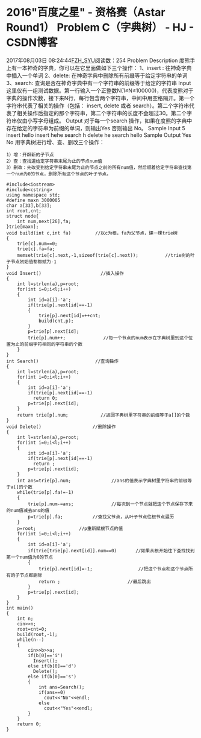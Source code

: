 # 2016"百度之星" - 资格赛（Astar Round1）  Problem C（字典树） - HJ - CSDN博客
2017年08月03日 08:24:44[FZH_SYU](https://me.csdn.net/feizaoSYUACM)阅读数：254
Problem Description 
度熊手上有一本神奇的字典，你可以在它里面做如下三个操作：
1、insert : 往神奇字典中插入一个单词
2、delete: 在神奇字典中删除所有前缀等于给定字符串的单词
3、search: 查询是否在神奇字典中有一个字符串的前缀等于给定的字符串
Input 
这里仅有一组测试数据。第一行输入一个正整数N(1≤N≤100000)，代表度熊对于字典的操作次数，接下来N行，每行包含两个字符串，中间中用空格隔开。第一个字符串代表了相关的操作（包括： insert, delete 或者 search）。第二个字符串代表了相关操作后指定的那个字符串，第二个字符串的长度不会超过30。第二个字符串仅由小写字母组成。
Output 
对于每一个search 操作，如果在度熊的字典中存在给定的字符串为前缀的单词，则输出Yes 否则输出 No。
Sample Input
5 
insert hello 
insert hehe 
search h 
delete he 
search hello
Sample Output
Yes 
No
用字典树进行增、查、删改三个操作：
```
1）增：开辟新的子节点
2）查：查找道给定字符串末尾为止的节点num值
3）删改：先改变到给定字符串末尾为止的节点之前的所有num值，然后顺着给定字符串查找第一个num为0的节点，删除所有这个节点的叶子节点。
```
```
#include<iostream>
#include<cstring>
using namespace std;
#define maxn 3000005
char a[33],b[33];
int root,cnt;
struct node{
    int num,next[26],fa;
}trie[maxn];
void build(int c,int fa)         //以c为根，fa为父节点，建一棵trie树 
{
    trie[c].num==0;
    trie[c].fa=fa;
    memset(trie[c].next,-1,sizeof(trie[c].next));          //trie树的叶子节点初始值都都赋为-1 
}
void Insert()                      //插入操作 
{
    int l=strlen(a),p=root;
    for(int i=0;i<l;i++)
    {
        int id=a[i]-'a';
        if(trie[p].next[id]==-1)
        {
            trie[p].next[id]=++cnt;
            build(cnt,p);
        } 
        p=trie[p].next[id];
        trie[p].num++;              //每一个节点的num表示在字典树里到这个位置为止的前缀字符相同的字符串的个数 
    }
} 
int Search()                     //查询操作 
{
    int l=strlen(a),p=root;
    for(int i=0;i<l;i++)
    {
        int id=a[i]-'a';
        if(trie[p].next[id]==-1)
          return 0;
        p=trie[p].next[id];
    }
    return trie[p].num;            //返回字典树里字符串的前缀等于a[]的个数 
}
void Delete()                   //删除操作 
{
    int l=strlen(a),p=root;
    for(int i=0;i<l;i++)
    {
        int id=a[i]-'a';
        if(trie[p].next[id]==-1)
          return ;
        p=trie[p].next[id];
    }
    int ans=trie[p].num;               //ans的值表示字典树里字符串的前缀等于a[]的个数 
    while(trie[p].fa!=-1)
    {
        trie[p].num-=ans;              //每次到一个节点就把这个节点保存下来的num值减去ans的值 
        p=trie[p].fa;           //查找父节点，从叶子节点往根节点遍历 
    }
    p=root;                //p重新赋根节点的值 
    for(int i=0;i<l;i++)
    {
        int id=a[i]-'a';
        if(trie[trie[p].next[id]].num==0)       //如果从根开始往下查找找到第一个num值为0的节点 
        {
            trie[p].next[id]=-1;                 //把这个节点和这个节点所有的子节点都删除 
            return ;                         //最后跳出 
        }
        p=trie[p].next[id];
    }
}
int main()
{
    int n;
    cin>>n;
    root=cnt=0;              
    build(root,-1);
    while(n--)
    {
        cin>>b>>a;
        if(b[0]=='i')
          Insert();
        else if(b[0]=='d')
          Delete();
        else if(b[0]=='s') 
        {
            int ans=Search();
            if(ans==0)
              cout<<"No"<<endl;
            else
              cout<<"Yes"<<endl; 
        }
    }
    return 0;
}
```
